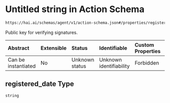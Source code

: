 # Untitled string in Action Schema

```txt
https://hai.ai/schemas/agent/v1/action-schema.json#/properties/registered_date
```

Public key for verifying signatures.

| Abstract            | Extensible | Status         | Identifiable            | Custom Properties | Additional Properties | Access Restrictions | Defined In                                                                                |
| :------------------ | :--------- | :------------- | :---------------------- | :---------------- | :-------------------- | :------------------ | :---------------------------------------------------------------------------------------- |
| Can be instantiated | No         | Unknown status | Unknown identifiability | Forbidden         | Allowed               | none                | [action.schema.json\*](../../schemas/action/v1/action.schema.json "open original schema") |

## registered\_date Type

`string`
